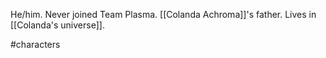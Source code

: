 He/him. Never joined Team Plasma. [[Colanda Achroma]]'s father. Lives in [[Colanda's universe]].

#characters 